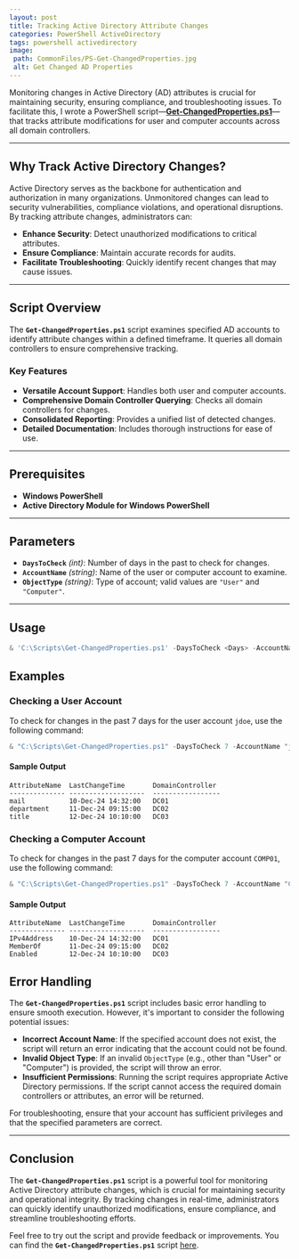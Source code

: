```yaml
---
layout: post
title: Tracking Active Directory Attribute Changes
categories: PowerShell ActiveDirectory
tags: powershell activedirectory
image:
 path: CommonFiles/PS-Get-ChangedProperties.jpg
 alt: Get Changed AD Properties
---
```

Monitoring changes in Active Directory (AD) attributes is crucial for maintaining security, ensuring compliance, and troubleshooting issues. To facilitate this, I wrote a PowerShell script—**[Get-ChangedProperties.ps1](https://github.com/nativw/Get-ChangedProperties/blob/4d274ea334806ee0c8c79ee1faf3a7ead294b44d/Get-ChangedProperties.ps1)**—that tracks attribute modifications for user and computer accounts across all domain controllers.

---

## Why Track Active Directory Changes?

Active Directory serves as the backbone for authentication and authorization in many organizations. Unmonitored changes can lead to security vulnerabilities, compliance violations, and operational disruptions. By tracking attribute changes, administrators can:

- **Enhance Security**: Detect unauthorized modifications to critical attributes.
- **Ensure Compliance**: Maintain accurate records for audits.
- **Facilitate Troubleshooting**: Quickly identify recent changes that may cause issues.

---

## Script Overview

The **`Get-ChangedProperties.ps1`** script examines specified AD accounts to identify attribute changes within a defined timeframe. It queries all domain controllers to ensure comprehensive tracking.

### Key Features

- **Versatile Account Support**: Handles both user and computer accounts.
- **Comprehensive Domain Controller Querying**: Checks all domain controllers for changes.
- **Consolidated Reporting**: Provides a unified list of detected changes.
- **Detailed Documentation**: Includes thorough instructions for ease of use.

---

## Prerequisites

- **Windows PowerShell**
- **Active Directory Module for Windows PowerShell**

---

## Parameters

- **`DaysToCheck`** *(int)*: Number of days in the past to check for changes.
- **`AccountName`** *(string)*: Name of the user or computer account to examine.
- **`ObjectType`** *(string)*: Type of account; valid values are `"User"` and `"Computer"`.

---

## Usage

```powershell
& 'C:\Scripts\Get-ChangedProperties.ps1' -DaysToCheck <Days> -AccountName <AccountName> -ObjectType <User|Computer>
```

## Examples

### Checking a User Account

To check for changes in the past 7 days for the user account `jdoe`, use the following command:
```powershell
& "C:\Scripts\Get-ChangedProperties.ps1" -DaysToCheck 7 -AccountName "jdoe" -ObjectType "User"
```

#### Sample Output

    AttributeName  LastChangeTime       DomainController 
    -------------- -------------------  ----------------- 
    mail           10-Dec-24 14:32:00   DC01             
    department     11-Dec-24 09:15:00   DC02             
    title          12-Dec-24 10:10:00   DC03             

### Checking a Computer Account

To check for changes in the past 7 days for the computer account `COMP01`, use the following command:
```powershell
& "C:\Scripts\Get-ChangedProperties.ps1" -DaysToCheck 7 -AccountName "COMP01" -ObjectType "Computer"
```

#### Sample Output

    AttributeName  LastChangeTime       DomainController 
    -------------- -------------------  ----------------- 
    IPv4Address    10-Dec-24 14:32:00   DC01             
    MemberOf       11-Dec-24 09:15:00   DC02             
    Enabled        12-Dec-24 10:10:00   DC03             

## Error Handling

The **`Get-ChangedProperties.ps1`** script includes basic error handling to ensure smooth execution. However, it's important to consider the following potential issues:

- **Incorrect Account Name**: If the specified account does not exist, the script will return an error indicating that the account could not be found.
- **Invalid Object Type**: If an invalid `ObjectType` (e.g., other than "User" or "Computer") is provided, the script will throw an error.
- **Insufficient Permissions**: Running the script requires appropriate Active Directory permissions. If the script cannot access the required domain controllers or attributes, an error will be returned.
  
For troubleshooting, ensure that your account has sufficient privileges and that the specified parameters are correct.

---

## Conclusion

The **`Get-ChangedProperties.ps1`** script is a powerful tool for monitoring Active Directory attribute changes, which is crucial for maintaining security and operational integrity. By tracking changes in real-time, administrators can quickly identify unauthorized modifications, ensure compliance, and streamline troubleshooting efforts. 

Feel free to try out the script and provide feedback or improvements. You can find the **`Get-ChangedProperties.ps1`** script [here](https://github.com/nativw/Get-ChangedProperties/blob/4d274ea334806ee0c8c79ee1faf3a7ead294b44d/Get-ChangedProperties.ps1).
